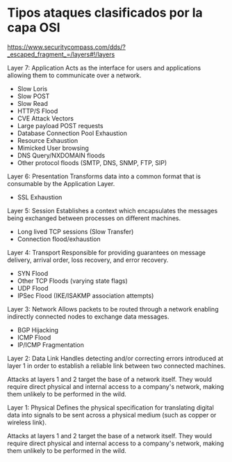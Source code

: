 Tipos ataques clasificados por la capa OSI
==========================================

https://www.securitycompass.com/dds/?_escaped_fragment_=/layers#!/layers

Layer 7: Application Acts as the interface for users and applications allowing them to communicate over a network.

-	Slow Loris
-	Slow POST
-	Slow Read
-	HTTP/S Flood
-	CVE Attack Vectors
-	Large payload POST requests
-	Database Connection Pool Exhaustion
-	Resource Exhaustion
-	Mimicked User browsing
-	DNS Query/NXDOMAIN floods
-	Other protocol floods (SMTP, DNS, SNMP, FTP, SIP)

Layer 6: Presentation Transforms data into a common format that is consumable by the Application Layer.

-	SSL Exhaustion

Layer 5: Session Establishes a context which encapsulates the messages being exchanged between processes on different machines.

-	Long lived TCP sessions (Slow Transfer)
-	Connection flood/exhaustion

Layer 4: Transport Responsible for providing guarantees on message delivery, arrival order, loss recovery, and error recovery.

-	SYN Flood
-	Other TCP Floods (varying state flags)
-	UDP Flood
-	IPSec Flood (IKE/ISAKMP association attempts)

Layer 3: Network Allows packets to be routed through a network enabling indirectly connected nodes to exchange data messages.

-	BGP Hijacking
-	ICMP Flood
-	IP/ICMP Fragmentation

Layer 2: Data Link Handles detecting and/or correcting errors introduced at layer 1 in order to establish a reliable link between two connected machines.

Attacks at layers 1 and 2 target the base of a network itself. They would require direct physical and internal access to a company's network, making them unlikely to be performed in the wild.

Layer 1: Physical Defines the physical specification for translating digital data into signals to be sent across a physical medium (such as copper or wireless link).

Attacks at layers 1 and 2 target the base of a network itself. They would require direct physical and internal access to a company's network, making them unlikely to be performed in the wild.
